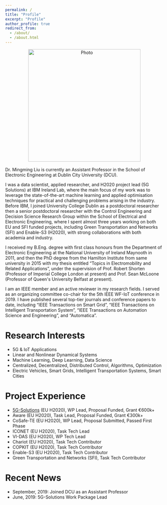 ```yaml
---
permalink: /
title: "Profile"
excerpt: "Profile"
author_profile: true
redirect_from: 
  - /about/
  - /about.html
---
```


<p align="center">
  <img src="https://ming2liu.github.io/files/mm_pic.jpg" alt="Photo" style="width: 360px;"/> 
</p>


Dr. Mingming Liu is currently an Assistant Professor in the School of Electronic Engineering at Dublin City University (DCU). 

I was a data scientist, applied researcher, and H2020 project lead (5G Solutions) at IBM Ireland Lab, where the main focus of my work was to leverage the state-of-the-art machine learning and applied optimisation techniques for practical
and challenging problems arising in the industry. Before IBM, I joined University College Dublin as a postdoctoral researcher then a senior postdoctoral researcher with the Control Engineering and Decision Science Research Group within the School of Electrical and Electronic Engineering, 
where I spent almost three years working on both EU and SFI funded projects, including Green Transportation and Networks (SFI) and Enable-S3 (H2020), with strong collaborations with both academia and industry.
 
I received my B.Eng. degree with first class honours from the Department of Electronic Engineering at the National University of Ireland Maynooth in 2011, and then the PhD degree from the Hamilton Institute from same university in 2015 with my thesis entitled “Topics in Electromobility and Related Applications”, under the supervision of Prof. Robert Shorten (Professor of Imperial College London at present) and Prof. Sean McLoone (Professor of Queen's University Belfast at present). 

I am an IEEE member and an active reviewer in my research fields. I served as an organizing committee co-chair for the 5th IEEE WF-IoT conference in 2019. I have published several top-tier journals and conference papers to date, including “IEEE Transactions on Smart Grid”, “IEEE Transactions on Intelligent Transportation System”, “IEEE Transactions on Automation Science and Engineering”, and “Automatica”.


Research Interests
======
*  5G & IoT Applications 
*  Linear and Nonlinear Dynamical Systems 
*  Machine Learning, Deep Learning, Data Science 
*  Centralized, Decentralized, Distributed Control, Algorithms, Optimization 
*  Electric Vehicles, Smart Grids, Intelligent Transportation Systems, Smart Cities 

Project Experience 
======
*  [5G-Solutions](https://www.5gsolutionsproject.eu/) (EU H2020), WP Lead, Proposal Funded, Grant €600k+
*  Aware (EU H2020), Task Lead, Proposal Funded, Grant €300k+
*  CoSafe-TE (EU H2020), WP Lead, Proposal Submitted, Passed First Phase 
*  ICONET (EU H2020), Task Tech Lead
*  VI-DAS (EU H2020), WP Tech Lead
*  Chariot (EU H2020), Task Tech Contributor 
*  COPKIT (EU H2020), Task Tech Contributor 
*  Enable-S3 (EU H2020), Task Tech Contributor
*  Green Transportation and Networks (SFI), Task Tech Contributor


Recent News
======

*  September, 2019: Joined DCU as an Assistant Professor
*  June, 2019: 5G-Solutions Work Package Lead

